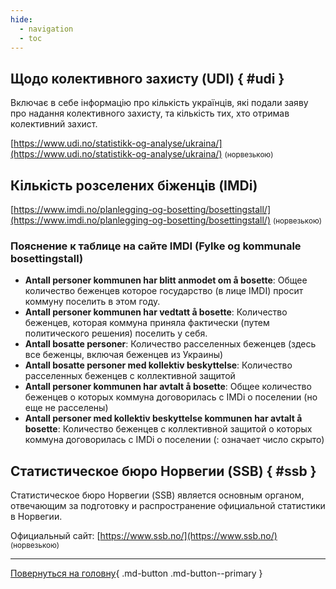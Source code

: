 ```yaml
---
hide:
  - navigation
  - toc
---
```


## Щодо колективного захисту (UDI) { #udi }

Включає в себе інформацію про кількість українців, які подали заяву про надання колективного захисту, та кількість тих, хто отримав колективний захист.

[https://www.udi.no/statistikk-og-analyse/ukraina/](https://www.udi.no/statistikk-og-analyse/ukraina/) <small>(норвезькою)</small> 

## Кількість розселених біженців (IMDi)

[https://www.imdi.no/planlegging-og-bosetting/bosettingstall/](https://www.imdi.no/planlegging-og-bosetting/bosettingstall/) <small>(норвезькою)</small> 

### Пояснение к таблице на сайте IMDI (Fylke og kommunale bosettingstall)
- __Antall personer kommunen har blitt anmodet om å bosette__: Общее количество беженцев которое государство (в лице IMDI) просит коммуну поселить в этом году.
- __Antall personer kommunen har vedtatt å bosette__: Количество беженцев, которая коммуна приняла фактически (путем политического решения) поселить у себя.
- __Antall bosatte personer__: Количество расселенных беженцев (здесь все беженцы, включая беженцев из Украины)
- __Antall bosatte personer med kollektiv beskyttelse__: Количество расселенных беженцев с коллективной защитой
- __Antall personer kommunen har avtalt å bosette__: Общее количество беженцев о которых коммуна договорилась с IMDi о поселении (но еще не расселены)
- __Antall personer med kollektiv beskyttelse kommunen har avtalt å bosette__: Количество беженцев с коллективной защитой о которых коммуна договорилась с IMDi о поселении (: означает число скрыто)

## Статистическое бюро Норвегии (SSB) { #ssb }
Статистическое бюро Норвегии (SSB) является основным органом, отвечающим за подготовку и распространение официальной статистики в Норвегии.

Официальный сайт: [https://www.ssb.no/](https://www.ssb.no/) <small>(норвезькою)</small> 

---

[Повернуться на головну](index.md){ .md-button .md-button--primary }
